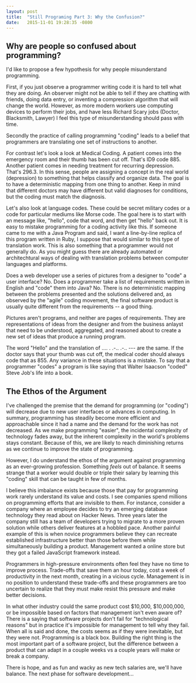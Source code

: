 ```yaml
---
layout: post
title:  "Still Programing Part 3: Why the Confusion?"
date:   2015-11-01 19:28:35 -0800
---
```


Why are people so confused about programming?
---------------------------------------------

I'd like to propose a few hypothesis for why people misunderstand programming.

First, if you just observe a programmer writing code it is hard to tell
what they are doing. An observer might not be able to tell if they are chatting
with friends, doing data entry, or inventing a compression algorithm that will
change the world. However, as more modern workers use computing devices to
perform their jobs, and have less Richard Scary jobs (Doctor, Blacksmith, Lawyer)
I feel this type of misunderstanding should pass with time.

Secondly the practice of calling programming "coding" leads to a belief that
programmers are translating one set of instructions to another.

For contrast let's look a look at Medical Coding. A patient comes into the
emergency room and their thumb has been cut off. That's ID9 code 885. Another
patient comes in needing treatment for recurring depression. That's 296.3. In
this sense, people are assigning a concept in the real world (depression) to
something that helps classify and organize data. The goal is to have a
deterministic mapping from one thing to another. Keep in mind that different
doctors may have different but valid diagnoses for conditions, but the coding
must match the diagnosis.

Let's also look at language codes. These could be secret military codes or a
code for particular mediums like Morse code. The goal here is to start with an
message like, "hello", code that word, and then get "hello" back out. It is easy
to mistake programming for a coding activity like this. If someone came to me
with a Java Program and said, I want a line-by-line replica of this program
written in Ruby, I suppose that would similar to this type of translation
work. This is also something that a programmer would not generally do. As you
might guess there are already automated or architechtural ways of dealing with
translation problems between computer languages and platforms.

Does a web developer use a series of pictures from a designer to "code" a user
interface? No. Does a programmer take a list of requirements written in English
and "code" them into Java?  No. There is no deterministic mapping between the
problems presented and the solutions delivered and, as observed by the "agile"
coding movement, the final software product is usually quite different from the
requirements -- a good thing.

Pictures aren't programs, and neither are pages of requirements. They are
representations of ideas from the designer and from the business anlayst that
need to be understood, aggregated, and reasoned about to create a new set of
ideas that produce a running program.

The word "Hello" and the translation of .... . .-..  .-.. --- are the same. If
the doctor says that your thumb was cut off, the medical coder should always
code that as 855. Any variance in these situations is a mistake. To say that a
programmer "codes" a program is like saying that Walter Isaacson "coded" Steve
Job's life into a book.

The Ethos of the Argument
-------------------------

I've challenged the premise that the demand for programming (or "coding") will
decrease due to new user interfaces or advances in computing. In summary,
programming has steadily become more efficient and approachable since it had a
name and the demand for the work has not decreased. As we make programming
"easier", the incidental complexity of technology fades away, but the inherent
complexity in the world's problems stays constant. Because of this, we are
likely to reach diminishing returns as we continue to improve the state of
programming.

However, I do understand the ethos of the argument against programming as an
ever-growing profession. Something _feels_ out of balance. It seems strange that
a worker would double or triple their salary by learning this "coding" skill
that can be taught in few of months.

I believe this imbalance exists because those that pay for programming work
rarely understand its value and costs. I see companies spend millions on
programming efforts that are invisible to them. For instance, consider a company
where an employee decides to try an emerging database technology they read about
on Hacker News. Three years later the company still has a team of developers
trying to migrate to a more proven solution while others deliver features at a
hobbled pace. Another painful example of this is when novice programmers believe
they can recreate established infrastructure better than those before them while
simultaneously building a product. Management wanted a online store but they got
a failed JavaScript framework instead.

Programmers in high-pressure environments often feel they have no time to
improve process. Trade-offs that save them an hour today, cost a week of
productivity in the next month, creating in a vicious cycle. Management is in no
position to understand these trade-offs and these programmers are too uncertain
to realize that they must make resist this pressure and make better decisions.

In what other industry could the same product cost $10,000, $10,000,000, or be
impossible based on factors that management isn't even aware of? There is a
saying that software projects don't fail for "technological reasons" but in
practice it's impossible for management to tell why they fail. When all is said
and done, the costs seems as if they were inevitable, but they were not.
Programming is a black box. Building the right thing is the most
important part of a software project, but the difference between a product that
can adapt in a couple weeks vs a couple years will make or break a company.

There is hope, and as fun and wacky as new tech salaries are, we'll have
balance. The next phase for software development...

